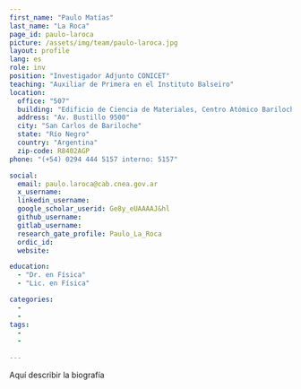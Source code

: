 ```yaml
---
first_name: "Paulo Matías"
last_name: "La Roca"
page_id: paulo-laroca
picture: /assets/img/team/paulo-laroca.jpg
layout: profile
lang: es
role: inv
position: "Investigador Adjunto CONICET"
teaching: "Auxiliar de Primera en el Instituto Balseiro"
location:
  office: "507"
  building: "Edificio de Ciencia de Materiales, Centro Atómico Bariloche"
  address: "Av. Bustillo 9500"
  city: "San Carlos de Bariloche"
  state: "Río Negro"
  country: "Argentina"
  zip-code: R8402AGP
phone: "(+54) 0294 444 5157 interno: 5157"

social:
  email: paulo.laroca@cab.cnea.gov.ar
  x_username:
  linkedin_username:
  google_scholar_userid: Ge8y_eUAAAAJ&hl
  github_username:
  gitlab_username:
  research_gate_profile: Paulo_La_Roca
  ordic_id:
  website:

education:
  - "Dr. en Física"
  - "Lic. en Física"

categories: 
  -
  -
tags: 
  -
  -
  
---
```



Aquí describir la biografía

